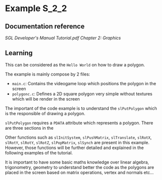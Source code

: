 # Example S_2_2
## Documentation reference
_SGL Developer's Manual Tutorial.pdf_
_Chapter 2: Graphics_

## Learning
This can be considered as the `Hello World` on how to draw a polygon.

The example is mainly compose by 2 files:

- `main.c`: Contains the videogame loop which positions the polygon in the screen
- `polygonc.c`: Defines a 2D square polygon very simple without textures which will be render in the screen

The important of the code example is to understand the `slPutPolygon` which is the responsible of drawing a polygon.

`slPutPolygon` requires a `PDATA` attribute which represents a polygon. There are three sections in the 

Other functions such as `slInitSystem`, `slPushMatrix`, `slTranslate`, `slRotX`, `slRotY`, `slRotY`, `slRotZ`, `slPopMatrix`, `slSynch` are present in this example. However, those functions will be further detailed and explained in the following examples of the tutorial.

It is important to have some basic maths knowledge over linear algebra, trigonometry, geometry to understand better the code as the polygons are placed in the screen based on matrix operations, vertex and normals etc...
